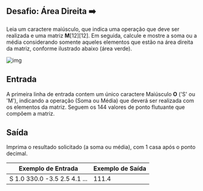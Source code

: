 ## Desafio: Área Direita :arrow_right:

Leia um caractere maiúsculo, que indica uma operação que deve ser realizada e uma matriz **M**[12][12]. Em seguida, calcule e mostre a soma ou a média considerando somente aqueles elementos que estão na área direita da matriz, conforme ilustrado abaixo (área verde).

![img](https://resources.urionlinejudge.com.br/gallery/images/problems/UOJ_1190.png)

## Entrada

A primeira linha de entrada contem um único caractere Maiúsculo **O** ('S' ou 'M'), indicando a operação (Soma ou Média) que deverá ser realizada com os elementos da matriz. Seguem os 144 valores de ponto flutuante que compõem a matriz.

## Saída

Imprima o resultado solicitado (a soma ou média), com 1 casa após o ponto decimal.

 

| Exemplo de Entrada           | Exemplo de Saída |
| ---------------------------- | ---------------- |
| S 1.0 330.0 -3.5 2.5 4.1 ... | 111.4            |